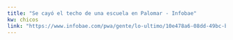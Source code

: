 ```yaml
---
title: "Se cayó el techo de una escuela en Palomar - Infobae"
kw: chicos
link: "https://www.infobae.com/pwa/gente/lo-ultimo/10e478a6-08dd-49bc-bc5e-a1be57859441_video.html"
---
```


